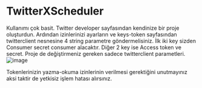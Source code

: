 # TwitterXScheduler
Kullanımı çok basit. Twitter developer sayfasından kendinize bir proje oluşturdun. Ardından izinlerinizi ayarların ve keys-token sayfasından twitterclient nesnesine 4 string parametre göndermelisiniz. İlk iki key sizden Consumer secret consumer alacaktır. Diğer 2 key ise Access token ve secret. Proje de değiştirmeniz gereken sadece twitterclient parametleri.
![image](https://github.com/AlparslanTR/TwitterXScheduler-NetAPI/assets/55930672/1f673915-ee3f-40cc-886c-8e041a49287c)

Tokenlerinizin yazma-okuma izinlerinin verilmesi gerektiğini unutmayınız aksi taktir de yetkisiz işlem hatası alırsınız.
